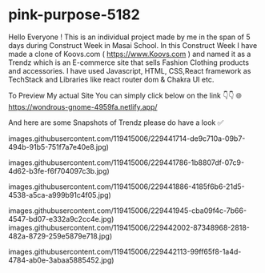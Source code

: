 # pink-purpose-5182


Hello Everyone ! This is an individual project made by me in the span of 5 days during Construct Week in Masai School. In this Construct Week I have made a clone of Koovs.com ( https://www.Koovs.com ) and named it as a Trendz which is an E-commerce site that sells Fashion Clothing products and accessories. I have used Javascript, HTML, CSS,React framework as TechStack and Libraries like react router dom & Chakra UI etc.

To Preview My actual Site You can simply click below on the link 👇👇 🌐 https://wondrous-gnome-4959fa.netlify.app/

And here are some Snapshots of Trendz please do have a look ✅

images.githubusercontent.com/119415006/229441714-de9c710a-09b7-494b-91b5-751f7a7e40e8.jpg)

images.githubusercontent.com/119415006/229441786-1b8807df-07c9-4d62-b3fe-f6f704097c3b.jpg)

images.githubusercontent.com/119415006/229441886-4185f6b6-21d5-4538-a5ca-a999b91c4f05.jpg)

images.githubusercontent.com/119415006/229441945-cba09f4c-7b66-4547-bd07-e332a9c2cc4e.jpg)
images.githubusercontent.com/119415006/229442002-87348968-2818-482a-8729-259e5879e718.jpg)

images.githubusercontent.com/119415006/229442113-99ff65f8-1a4d-4784-ab0e-3abaa5885452.jpg)
